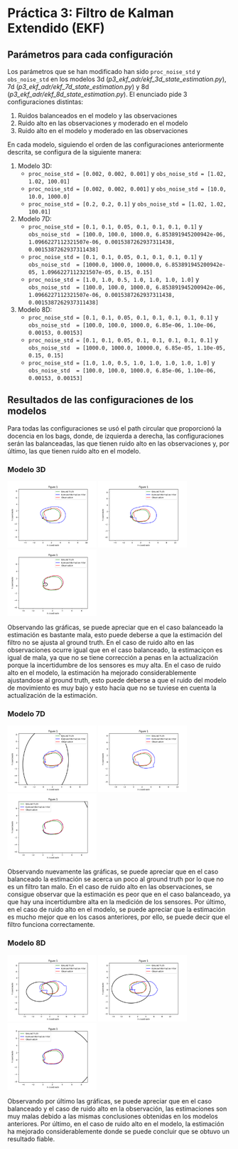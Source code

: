 # Práctica 3: Filtro de Kalman Extendido (EKF)

## Parámetros para cada configuración

Los parámetros que se han modificado han sido `proc_noise_std` y `obs_noise_std` en los modelos 3d (*p3_ekf_adr/ekf_3d_state_estimation.py*), 7d (*p3_ekf_adr/ekf_7d_state_estimation.py*) y 8d (*p3_ekf_adr/ekf_8d_state_estimation.py*). El enunciado pide 3 configuraciones distintas:
1. Ruidos balanceados en el modelo y las observaciones
2. Ruido alto en las observaciones y moderado en el modelo
3. Ruido alto en el modelo y moderado en las observaciones

En cada modelo, siguiendo el orden de las configuraciones anteriormente descrita, se configura de la siguiente manera:
1. Modelo 3D:
   - `proc_noise_std = [0.002, 0.002, 0.001]` y `obs_noise_std = [1.02, 1.02, 100.01]`
   - `proc_noise_std = [0.002, 0.002, 0.001]` y `obs_noise_std = [10.0, 10.0, 1000.0]`
   - `proc_noise_std = [0.2, 0.2, 0.1]` y `obs_noise_std = [1.02, 1.02, 100.01]`
2. Modelo 7D:
   - `proc_noise_std = [0.1, 0.1, 0.05, 0.1, 0.1, 0.1, 0.1]` y `obs_noise_std  = [100.0, 100.0, 1000.0, 6.853891945200942e-06, 1.0966227112321507e-06, 0.0015387262937311438, 0.0015387262937311438]`
   - `proc_noise_std = [0.1, 0.1, 0.05, 0.1, 0.1, 0.1, 0.1]` y `obs_noise_std  = [1000.0, 1000.0, 10000.0, 6.853891945200942e-05, 1.0966227112321507e-05, 0.15, 0.15]`
   - `proc_noise_std = [1.0, 1.0, 0.5, 1.0, 1.0, 1.0, 1.0]` y `obs_noise_std  = [100.0, 100.0, 1000.0, 6.853891945200942e-06, 1.0966227112321507e-06, 0.0015387262937311438, 0.0015387262937311438]`
3. Modelo 8D:
   - `proc_noise_std = [0.1, 0.1, 0.05, 0.1, 0.1, 0.1, 0.1, 0.1]` y `obs_noise_std  = [100.0, 100.0, 1000.0, 6.85e-06, 1.10e-06, 0.00153, 0.00153]`
   - `proc_noise_std = [0.1, 0.1, 0.05, 0.1, 0.1, 0.1, 0.1, 0.1]` y `obs_noise_std  = [1000.0, 1000.0, 10000.0, 6.85e-05, 1.10e-05, 0.15, 0.15]`
   - `proc_noise_std = [1.0, 1.0, 0.5, 1.0, 1.0, 1.0, 1.0, 1.0]` y `obs_noise_std  = [100.0, 100.0, 1000.0, 6.85e-06, 1.10e-06, 0.00153, 0.00153]`


## Resultados de las configuraciones de los modelos

Para todas las configuraciones se usó el path circular que proporcionó la docencia en los bags, donde, de izquierda a derecha, las configuraciones serán las balanceadas, las que tienen ruido alto en las observaciones y, por último, las que tienen ruido alto en el modelo.

### Modelo 3D

<p float="left">
  <img src="Images/bag3dbal.png" width="200"/>
  <img src="Images/bag3dhighQ.png" width="200"/>
  <img src="Images/bag3dhighR.png" width="200"/>
</p>

Observando las gráficas, se puede apreciar que en el caso balanceado la estimación es bastante mala, esto puede deberse a que la estimación del filtro no se ajusta al ground truth. En el caso de ruido alto en las observaciones ocurre igual que en el caso balanceado, la estimaciçon es igual de mala, ya que no se tiene corrección a penas en la actualización porque la incertidumbre de los sensores es muy alta. En el caso de ruido alto en el modelo, la estimación ha mejorado considerablemente ajustandose al ground truth, esto puede deberse a que el ruido del modelo de movimiento es muy bajo y esto hacía que no se tuviese en cuenta la actualización de la estimación.

### Modelo 7D

<p float="left">
  <img src="Images/bag7dbal.png" width="200"/>
  <img src="Images/bag7dhighQ.png" width="200"/>
  <img src="Images/bag7dhighR.png" width="200"/>
</p>

Observando nuevamente las gráficas, se puede apreciar que en el caso balanceado la estimación se acerca un poco al ground truth por lo que no es un filtro tan malo. En el caso de ruido alto en las observaciones, se consigue observar que la estimación es peor que en el caso balanceado, ya que hay una incertidumbre alta en la medición de los sensores. Por último, en el caso de ruido alto en el modelo, se puede apreciar que la estimación es mucho mejor que en los casos anteriores, por ello, se puede decir que el filtro funciona correctamente.

### Modelo 8D

<p float="left">
  <img src="Images/bag8dbal.png" width="200"/>
  <img src="Images/bag8dhighQ.png" width="200"/>
  <img src="Images/bag8dhighR.png" width="200"/>
</p>

Observando por último las gráficas, se puede apreciar que en el caso balanceado y el caso de ruido alto en la observación, las estimaciones son muy malas debido a las mismas conclusiones obtenidas en los modelos  anteriores. Por último, en el caso de ruido alto en el modelo, la estimación ha mejorado considerablemente donde se puede concluir que se obtuvo un resultado fiable.
